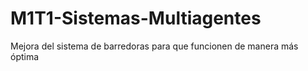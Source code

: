 # M1T1-Sistemas-Multiagentes
Mejora del sistema de barredoras para que funcionen de manera más óptima
